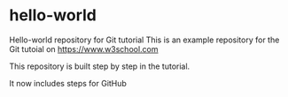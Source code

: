 # hello-world
Hello-world repository for Git tutorial
This is an example repository for the Git tutoial on https://www.w3school.com

This repository is built step by step in the tutorial.

It now includes steps for GitHub
